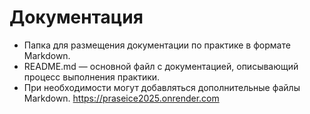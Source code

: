 # Документация

- Папка для размещения документации по практике в формате Markdown.
- README.md — основной файл с документацией, описывающий процесс выполнения практики.
- При необходимости могут добавляться дополнительные файлы Markdown.
https://praseice2025.onrender.com
